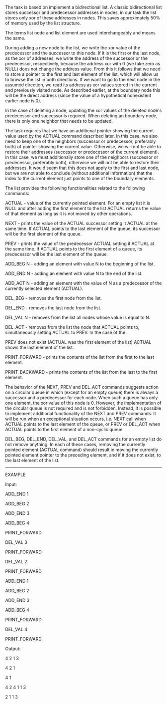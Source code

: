 The task is based on implement a bidirectional list. A classic bidirectional list stores successor and predecessor addresses in nodes, in our task the list stores only xor of these addresses in nodes. This saves approximately 50% of memory used by the list structure.

The terms list node and list element are used interchangeably and means the same.

During adding a new node to the list, we write the xor value of the predecessor and the successor to this node. If it is the first or the last node, as the xor of addresses, we write the address of the successor or the predecessor, respectively, because the address xor with 0 (we take zero as NULL) does not change the address value. From this it follows that we need to store a pointer to the first and last element of the list, which will allow us to browse the list in both directions. If we want to go to the next node in the assumed direction, we read its address as xor values stored in the current and previously visited node. As described earlier, at the boundary node this will be the direct address (since the value of a hypothetical nonexistent earlier node is 0).

In the case of deleting a node, updating the xor values of the deleted node's predecessor and successor is required. When deleting an boundary node, there is only one neighbor that needs to be updated.

The task requires that we have an additional pointer showing the current value used by the ACTUAL command described later. In this case, we also need to keep one of the neighbors (successor or predecessor, preferably both) of pointer showing the current value. Otherwise, we will not be able to restore their addresses (successor or predecessor of the current element). In this case, we must additionally store one of the neighbors (successor or predecessor, preferably both), otherwise we will not be able to restore their addresses. It would seem that this does not apply to the first and last node, but we are not able to conclude (without additional information) that the index to the current element just points to one of the boundary elements.

The list provides the following functionalities related to the following commands:

ACTUAL - value of the currently pointed element. For an empty list it is NULL and after adding the first element to the list 
ACTUAL returns the value of that element as long as it is not moved by other operations.

NEXT - prints the value of the ACTUAL successor setting it ACTUAL at the same time. If ACTUAL points to the last element of 
the queue, its successor will be the first element of the queue.

PREV - prints the value of the predecessor ACTUAL setting it ACTUAL at the same time. If ACTUAL points to the first element 
of a queue, its predecessor will be the last element of the queue.

ADD_BEG N - adding an element with value N to the beginning of the list.

ADD_END N - adding an element with value N to the end of the list.

ADD_ACT N - adding an element with the value of N as a predecessor of the currently selected element (ACTUAL).

DEL_BEG - removes the first node from the list.

DEL_END - removes the last node from the list.

DEL_VAL N - removes from the list all nodes whose value is equal to N.

DEL_ACT - removes from the list the node that ACTUAL points to, simultaneously setting ACTUAL to PREV. In the case of the 

PREV does not exist (ACTUAL was the first element of the list) ACTUAL shows the last element of the list.

PRINT_FORWARD - prints the contents of the list from the first to the last element.

PRINT_BACKWARD - prints the contents of the list from the last to the first element.

The behavior of the NEXT, PREV and DEL_ACT commands suggests action on a circular queue in which (except for an empty queue) there is always a successor and a predecessor for each node. When such a queue has only one element, the xor value of this node is 0. However, the implementation of the circular queue is not required and is not forbidden. Instead, it is possible to implement additional functionality of the NEXT and PREV commands. It will be run when an exceptional situation occurs, i.e. NEXT call when ACTUAL points to the last element of the queue, or PREV or DEL_ACT when ACTUAL points to the first element of a non-cyclic queue.

DEL_BEG, DEL_END, DEL_VAL, and DEL_ACT commands for an empty list do not remove anything. In each of these cases, removing the currently pointed element (ACTUAL command) should result in moving the currently pointed element pointer to the preceding element, and if it does not exist, to the last element of the list.
________________
EXAMPLE


Input:

ADD_END 1

ADD_BEG 2

ADD_END 3

ADD_BEG 4

PRINT_FORWARD

DEL_VAL 3

PRINT_FORWARD

DEL_VAL 2

PRINT_FORWARD

ADD_END 1

ADD_BEG 2

ADD_END 3

ADD_BEG 4

PRINT_FORWARD

DEL_VAL 4

PRINT_FORWARD


Output:

4 2 1 3 

4 2 1 

4 1 

4 2 4 1 1 3 

2 1 1 3 
